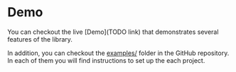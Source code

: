 # Demo

You can checkout the live [Demo](TODO link) that demonstrates several features of the library.

In addition, you can checkout the [examples/](https://github.com/SmallImprovements/react-redux-data-grid/tree/master/examples) folder in the GitHub repository. In each of them you will find instructions to set up the each project.
